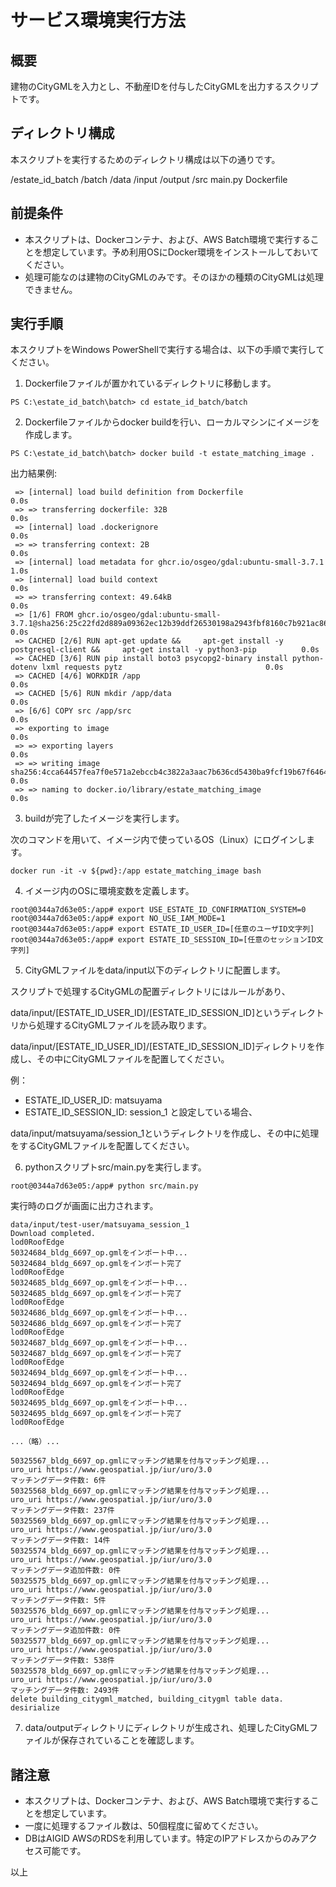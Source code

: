 # サービス環境実行方法

## 概要

建物のCityGMLを入力とし、不動産IDを付与したCityGMLを出力するスクリプトです。

## ディレクトリ構成

本スクリプトを実行するためのディレクトリ構成は以下の通りです。

/estate_id_batch
    /batch
        /data
            /input
            /output
        /src
            main.py
        Dockerfile

## 前提条件

- 本スクリプトは、Dockerコンテナ、および、AWS Batch環境で実行することを想定しています。予め利用OSにDocker環境をインストールしておいてください。
- 処理可能なのは建物のCityGMLのみです。そのほかの種類のCityGMLは処理できません。

## 実行手順

本スクリプトをWindows PowerShellで実行する場合は、以下の手順で実行してください。

1. Dockerfileファイルが置かれているディレクトリに移動します。
```
PS C:\estate_id_batch\batch> cd estate_id_batch/batch
```

2. Dockerfileファイルからdocker buildを行い、ローカルマシンにイメージを作成します。
```
PS C:\estate_id_batch\batch> docker build -t estate_matching_image .
```

出力結果例:
```
 => [internal] load build definition from Dockerfile                                                                           0.0s
 => => transferring dockerfile: 32B                                                                                            0.0s
 => [internal] load .dockerignore                                                                                              0.0s
 => => transferring context: 2B                                                                                                0.0s
 => [internal] load metadata for ghcr.io/osgeo/gdal:ubuntu-small-3.7.1                                                         1.0s
 => [internal] load build context                                                                                              0.0s
 => => transferring context: 49.64kB                                                                                           0.0s
 => [1/6] FROM ghcr.io/osgeo/gdal:ubuntu-small-3.7.1@sha256:25c22fd2d889a09362ec12b39ddf26530198a2943fbf8160c7b921ac86c50e6a   0.0s
 => CACHED [2/6] RUN apt-get update &&     apt-get install -y postgresql-client &&     apt-get install -y python3-pip          0.0s
 => CACHED [3/6] RUN pip install boto3 psycopg2-binary install python-dotenv lxml requests pytz                                0.0s
 => CACHED [4/6] WORKDIR /app                                                                                                  0.0s
 => CACHED [5/6] RUN mkdir /app/data                                                                                           0.0s
 => [6/6] COPY src /app/src                                                                                                    0.0s
 => exporting to image                                                                                                         0.0s
 => => exporting layers                                                                                                        0.0s
 => => writing image sha256:4cca64457fea7f0e571a2ebccb4c3822a3aac7b636cd5430ba9fcf19b67f6464                                   0.0s
 => => naming to docker.io/library/estate_matching_image                                                                       0.0s
```

3. buildが完了したイメージを実行します。

次のコマンドを用いて、イメージ内で使っているOS（Linux）にログインします。

```
docker run -it -v ${pwd}:/app estate_matching_image bash
```

4. イメージ内のOSに環境変数を定義します。

```
root@0344a7d63e05:/app# export USE_ESTATE_ID_CONFIRMATION_SYSTEM=0
root@0344a7d63e05:/app# export NO_USE_IAM_MODE=1
root@0344a7d63e05:/app# export ESTATE_ID_USER_ID=[任意のユーザID文字列]
root@0344a7d63e05:/app# export ESTATE_ID_SESSION_ID=[任意のセッションID文字列]
```

5. CityGMLファイルをdata/input以下のディレクトリに配置します。

スクリプトで処理するCityGMLの配置ディレクトリにはルールがあり、

data/input/[ESTATE_ID_USER_ID]/[ESTATE_ID_SESSION_ID]というディレクトリから処理するCityGMLファイルを読み取ります。

data/input/[ESTATE_ID_USER_ID]/[ESTATE_ID_SESSION_ID]ディレクトリを作成し、その中にCityGMLファイルを配置してください。

例：

- ESTATE_ID_USER_ID: matsuyama
- ESTATE_ID_SESSION_ID: session_1
と設定している場合、

data/input/matsuyama/session_1というディレクトリを作成し、その中に処理をするCityGMLファイルを配置してください。

6. pythonスクリプトsrc/main.pyを実行します。

```
root@0344a7d63e05:/app# python src/main.py
```

実行時のログが画面に出力されます。

```
data/input/test-user/matsuyama_session_1
Download completed.
lod0RoofEdge
50324684_bldg_6697_op.gmlをインポート中...
50324684_bldg_6697_op.gmlをインポート完了
lod0RoofEdge
50324685_bldg_6697_op.gmlをインポート中...
50324685_bldg_6697_op.gmlをインポート完了
lod0RoofEdge
50324686_bldg_6697_op.gmlをインポート中...
50324686_bldg_6697_op.gmlをインポート完了
lod0RoofEdge
50324687_bldg_6697_op.gmlをインポート中...
50324687_bldg_6697_op.gmlをインポート完了
lod0RoofEdge
50324694_bldg_6697_op.gmlをインポート中...
50324694_bldg_6697_op.gmlをインポート完了
lod0RoofEdge
50324695_bldg_6697_op.gmlをインポート中...
50324695_bldg_6697_op.gmlをインポート完了
lod0RoofEdge

...（略）...

50325567_bldg_6697_op.gmlにマッチング結果を付与マッチング処理...
uro_uri https://www.geospatial.jp/iur/uro/3.0
マッチングデータ件数: 6件
50325568_bldg_6697_op.gmlにマッチング結果を付与マッチング処理...
uro_uri https://www.geospatial.jp/iur/uro/3.0
マッチングデータ件数: 237件
50325569_bldg_6697_op.gmlにマッチング結果を付与マッチング処理...
uro_uri https://www.geospatial.jp/iur/uro/3.0
マッチングデータ件数: 14件
50325574_bldg_6697_op.gmlにマッチング結果を付与マッチング処理...
uro_uri https://www.geospatial.jp/iur/uro/3.0
マッチングデータ追加件数: 0件
50325575_bldg_6697_op.gmlにマッチング結果を付与マッチング処理...
uro_uri https://www.geospatial.jp/iur/uro/3.0
マッチングデータ件数: 5件
50325576_bldg_6697_op.gmlにマッチング結果を付与マッチング処理...
uro_uri https://www.geospatial.jp/iur/uro/3.0
マッチングデータ追加件数: 0件
50325577_bldg_6697_op.gmlにマッチング結果を付与マッチング処理...
uro_uri https://www.geospatial.jp/iur/uro/3.0
マッチングデータ件数: 538件
50325578_bldg_6697_op.gmlにマッチング結果を付与マッチング処理...
uro_uri https://www.geospatial.jp/iur/uro/3.0
マッチングデータ件数: 2493件
delete building_citygml_matched, building_citygml table data.
desirialize
```

7. data/outputディレクトリにディレクトリが生成され、処理したCityGMLファイルが保存されていることを確認します。

## 諸注意

- 本スクリプトは、Dockerコンテナ、および、AWS Batch環境で実行することを想定しています。
- 一度に処理するファイル数は、50個程度に留めてください。
- DBはAIGID AWSのRDSを利用しています。特定のIPアドレスからのみアクセス可能です。

以上

